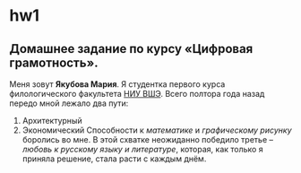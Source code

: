 # hw1
## Домашнее задание по курсу «Цифровая грамотность».
Меня зовут **Якубова Мария**. Я студентка первого курса филологического факультета [НИУ ВШЭ](https://www.hse.ru/ "The best"). Всего полтора года назад передо мной лежало два пути:
1. Архитектурный
2. Экономический
Способности к *математике* и *графическому рисунку* боролись во мне. В этой схватке неожиданно победило третье – *любовь к русскому языку и литературе*, которая, как только я приняла решение, стала расти с каждым днём.
